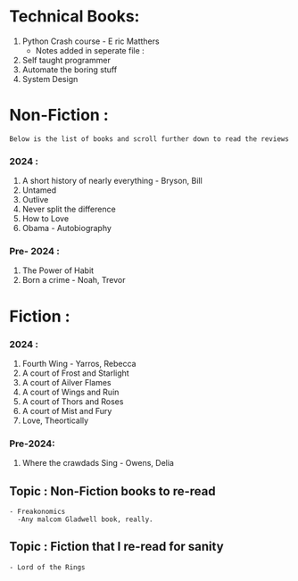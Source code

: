 # Technical Books: 
1. Python Crash course - E ric Matthers   
    - Notes added in seperate file : 
2. Self taught programmer
3. Automate the boring stuff
4. System Design 

# Non-Fiction : 
    Below is the list of books and scroll further down to read the reviews
### 2024 : 
1. A short history of nearly everything - Bryson, Bill 
2. Untamed
3. Outlive
4. Never split the difference
5. How to Love
6. Obama - Autobiography

### Pre- 2024 : 
1. The Power of Habit
2. Born a crime - Noah, Trevor


# Fiction :

### 2024 : 
1. Fourth Wing - Yarros, Rebecca
2. A court of Frost and Starlight
3. A court of Ailver Flames
4. A court of Wings and Ruin 
5. A court of Thors and Roses 
6. A court of Mist and Fury 
7. Love, Theortically 

### Pre-2024:
1. Where the crawdads Sing - Owens, Delia


## Topic : Non-Fiction books to re-read

    - Freakonomics
      -Any malcom Gladwell book, really. 
## Topic : Fiction that I re-read for sanity 
    
    - Lord of the Rings 
